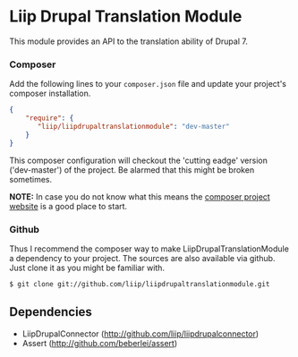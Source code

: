 # Liip Drupal Translation Module
This module provides an API to the translation ability of Drupal 7.

### Composer
Add the following lines to your `composer.json` file and update your project's composer installation.

```json
{
    "require": {
       "liip/liipdrupaltranslationmodule": "dev-master"
    }
}
```

This composer configuration will checkout the 'cutting eadge' version ('dev-master') of the project. Be alarmed that this might be broken sometimes.

**NOTE:**
In case you do not know what this means the [composer project website](http://getcomposer.org) is a good place to start.

### Github
Thus I recommend the composer way to make LiipDrupalTranslationModule a dependency to your project.
The sources are also available via github. Just clone it as you might be familiar with.

```bash
$ git clone git://github.com/liip/liipdrupaltranslationmodule.git
```

## Dependencies

- LiipDrupalConnector (http://github.com/liip/liipdrupalconnector)
- Assert (http://github.com/beberlei/assert)
